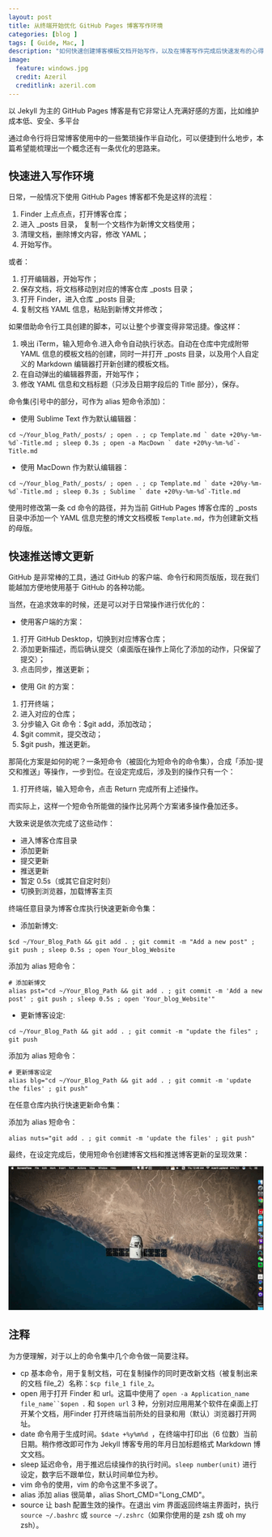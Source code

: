 ```yaml
---
layout: post
title: 从终端开始优化 GitHub Pages 博客写作环境
categories: [blog ]
tags: [ Guide, Mac, ]
description: "如何快速创建博客模板文档开始写作，以及在博客写作完成后快速发布的心得"
image:
  feature: windows.jpg
  credit: Azeril
  creditlink: azeril.com
---
```



以 Jekyll 为主的 GitHub Pages 博客是有它非常让人充满好感的方面，比如维护成本低、安全、多平台

通过命令行将日常博客使用中的一些繁琐操作半自动化，可以便捷到什么地步，本篇希望能梳理出一个概念还有一条优化的思路来。

## 快速进入写作环境


日常，一般情况下使用 GitHub Pages 博客都不免是这样的流程：

1. Finder 上点点点，打开博客仓库；
2. 进入 _posts 目录， 复制一个文档作为新博文文档使用；
3. 清理文档，删除博文内容，修改 YAML；
4. 开始写作。


或者：

1. 打开编辑器，开始写作；
2. 保存文档，将文档移动到对应的博客仓库 _posts 目录；
3. 打开 Finder，进入仓库 _posts 目录;
4. 复制文档 YAML 信息，粘贴到新博文并修改；

如果借助命令行工具创建的脚本，可以让整个步骤变得非常迅捷。像这样：

1. 唤出 iTerm，输入短命令.进入命令自动执行状态。自动在仓库中完成附带 YAML 信息的模板文档的创建，同时一并打开 _posts 目录，以及用个人自定义的 Markdown 编辑器打开新创建的模板文档。
2. 在自动弹出的编辑器界面，开始写作；
3. 修改 YAML 信息和文档标题（只涉及日期字段后的 Title 部分），保存。

命令集(引号中的部分，可作为 alias 短命令添加)：

- 使用 Sublime Text 作为默认编辑器：

```
cd ~/Your_blog_Path/_posts/ ; open . ; cp Template.md ` date +20%y-%m-%d`-Title.md ; sleep 0.3s ; open -a MacDown ` date +20%y-%m-%d`-Title.md
```

- 使用 MacDown 作为默认编辑器：

```
cd ~/Your_blog_Path/_posts/ ; open . ; cp Template.md ` date +20%y-%m-%d`-Title.md ; sleep 0.3s ; Sublime ` date +20%y-%m-%d`-Title.md
```

使用时修改第一条 cd 命令的路径，并为当前 GitHub Pages 博客仓库的 _posts 目录中添加一个 YAML 信息完整的博文文档模板 `Template.md`，作为创建新文档的母版。

## 快速推送博文更新

GitHub 是非常棒的工具，通过 GitHub 的客户端、命令行和网页版版，现在我们能越加方便地使用基于 GitHub 的各种功能。

当然，在追求效率的时候，还是可以对于日常操作进行优化的：

- 使用客户端的方案：

1. 打开 GitHub Desktop，切换到对应博客仓库；
2. 添加更新描述，而后确认提交（桌面版在操作上简化了添加的动作，只保留了提交）；
3. 点击同步，推送更新；


- 使用 Git 的方案：

1. 打开终端；
2. 进入对应的仓库；
3. 分步输入 Git 命令：$git add，添加改动；
4. $git commit，提交改动；
5. $git push，推送更新。

那简化方案是如何的呢？一条短命令（被固化为短命令的命令集），合成「添加-提交和推送」等操作，一步到位。在设定完成后，涉及到的操作只有一个：

1. 打开终端，输入短命令，点击 Return 完成所有上述操作。

而实际上，这样一个短命令所能做的操作比另两个方案诸多操作叠加还多。

大致来说是依次完成了这些动作：

- 进入博客仓库目录
- 添加更新
- 提交更新
- 推送更新
- 暂定 0.5s（或其它自定时刻）
- 切换到浏览器，加载博客主页

终端任意目录为博客仓库执行快速更新命令集：

- 添加新博文:

```
$cd ~/Your_Blog_Path && git add . ; git commit -m "Add a new post" ; git push ; sleep 0.5s ; open Your_blog_Website 
```

添加为 alias 短命令：

```
# 添加新博文
alias pst="cd ~/Your_Blog_Path && git add . ; git commit -m 'Add a new post' ; git push ; sleep 0.5s ; open 'Your_blog_Website'" 
```

- 更新博客设定:

```
cd ~/Your_Blog_Path && git add . ; git commit -m "update the files" ; git push
```

添加为 alias 短命令：

```
# 更新博客设定
alias blg="cd ~/Your_Blog_Path && git add . ; git commit -m 'update the files' ; git push" 
```

在任意仓库内执行快速更新命令集：

添加为 alias 短命令：

```
alias nuts="git add . ; git commit -m 'update the files' ; git push"
```


最终，在设定完成后，使用短命令创建博客文档和推送博客更新的呈现效果：


![QuickStartGuideForBlogWriting](img/swirl/VideoQuickStartGuideForBlogWriting.gif)

## 注释

为方便理解，对于以上的命令集中几个命令做一简要注释。

- cp 基本命令，用于复制文档，可在复制操作的同时更改新文档（被复制出来的文档 file_2）名称：`$cp file_1 file_2`。
- open 用于打开 Finder 和 url。这篇中使用了 `open -a Application_name file_name``$open .` 和 `$open url` 3 种，分别对应用用某个软件在桌面上打开某个文档，用Finder 打开终端当前所处的目录和用（默认）浏览器打开网址。 
- date 命令用于生成时间。`$date +%y%m%d `，在终端中打印出（6 位数）当前日期。稍作修改即可作为 Jekyll 博客专用的年月日加标题格式 Markdown 博文文档。
- sleep 延迟命令，用于推迟后续操作的执行时间。`sleep number(unit)` 进行设定，数字后不跟单位，默认时间单位为秒。
- vim 命令的使用，vim 的命令这里不多说了。
- alias 添加 alias 很简单，alias Short_CMD="Long_CMD"。  
- source 让 bash 配置生效的操作。在退出 vim 界面返回终端主界面时，执行 `source ~/.bashrc` 或 `source ~/.zshrc`（如果你使用的是 zsh 或 oh my zsh）。



